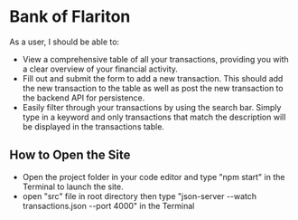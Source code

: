 # Bank of Flariton

As a user, I should be able to:

- View a comprehensive table of all your transactions, providing you with a clear overview of your financial activity.
- Fill out and submit the form to add a new transaction. This should add the new transaction to the table as well as post the new transaction to the backend API for persistence.
- Easily filter through your transactions by using the search bar. Simply type in a keyword and only transactions that match the description will be displayed in the transactions table.

## How to Open the Site

- Open the project folder in your code editor and type "npm start" in the Terminal to launch the site.
- open "src" file in root directory then type "json-server --watch transactions.json --port 4000" in the Terminal
